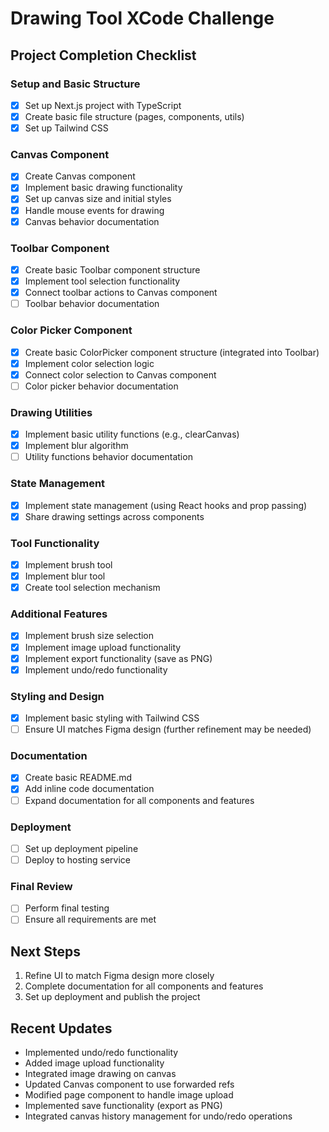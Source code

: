 # Drawing Tool XCode Challenge

## Project Completion Checklist

### Setup and Basic Structure
- [x] Set up Next.js project with TypeScript
- [x] Create basic file structure (pages, components, utils)
- [x] Set up Tailwind CSS

### Canvas Component
- [x] Create Canvas component
- [x] Implement basic drawing functionality
- [x] Set up canvas size and initial styles
- [x] Handle mouse events for drawing
- [x] Canvas behavior documentation

### Toolbar Component
- [x] Create basic Toolbar component structure
- [x] Implement tool selection functionality
- [x] Connect toolbar actions to Canvas component
- [ ] Toolbar behavior documentation

### Color Picker Component
- [x] Create basic ColorPicker component structure (integrated into Toolbar)
- [x] Implement color selection logic
- [x] Connect color selection to Canvas component
- [ ] Color picker behavior documentation

### Drawing Utilities
- [x] Implement basic utility functions (e.g., clearCanvas)
- [x] Implement blur algorithm
- [ ] Utility functions behavior documentation

### State Management
- [x] Implement state management (using React hooks and prop passing)
- [x] Share drawing settings across components

### Tool Functionality
- [x] Implement brush tool
- [x] Implement blur tool
- [x] Create tool selection mechanism

### Additional Features
- [x] Implement brush size selection
- [x] Implement image upload functionality
- [x] Implement export functionality (save as PNG)
- [x] Implement undo/redo functionality

### Styling and Design
- [x] Implement basic styling with Tailwind CSS
- [ ] Ensure UI matches Figma design (further refinement may be needed)

### Documentation
- [x] Create basic README.md
- [x] Add inline code documentation
- [ ] Expand documentation for all components and features

### Deployment
- [ ] Set up deployment pipeline
- [ ] Deploy to hosting service

### Final Review
- [ ] Perform final testing
- [ ] Ensure all requirements are met

## Next Steps
1. Refine UI to match Figma design more closely
2. Complete documentation for all components and features
3. Set up deployment and publish the project

## Recent Updates
- Implemented undo/redo functionality
- Added image upload functionality
- Integrated image drawing on canvas
- Updated Canvas component to use forwarded refs
- Modified page component to handle image upload
- Implemented save functionality (export as PNG)
- Integrated canvas history management for undo/redo operations
